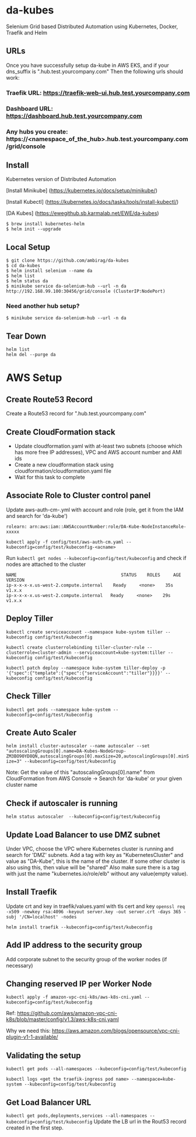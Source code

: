 # da-kubes
Selenium Grid based Distributed Automation using Kubernetes, Docker, Traefik and Helm

## URLs
Once you have successfully setup da-kube in AWS EKS, and if  your dns_suffix is ".hub.test.yourcompany.com"
Then the following urls should work:

### Traefik URL: https://traefik-web-ui.hub.test.yourcompany.com
### Dashboard URL: https://dashboard.hub.test.yourcompany.com
### Any hubs you create: https://<namespace_of_the_hub>.hub.test.yourcompany.com/grid/console

## Install
Kubernetes version of Distributed Automation

[Install Minikube] (https://kubernetes.io/docs/setup/minikube/)

[Install Kubectl] (https://kubernetes.io/docs/tasks/tools/install-kubectl/)

[DA Kubes] (https://ewegithub.sb.karmalab.net/EWE/da-kubes)

```
$ brew install kubernetes-helm
$ helm init --upgrade
```

## Local Setup

```
$ git clone https://github.com/ambirag/da-kubes
$ cd da-kubes
$ helm install selenium --name da
$ helm list
$ helm status da
$ minikube service da-selenium-hub --url -n da
http://192.168.99.100:30456/grid/console (ClusterIP:NodePort)

```
### Need another hub setup?
```
$ minikube service da-selenium-hub --url -n da
```

## Tear Down

```
helm list
helm del --purge da
```

# AWS Setup

## Create Route53 Record
Create a Route53 record for ".hub.test.yourcompany.com"

## Create CloudFormation stack
- Update cloudformation.yaml with at-least two subnets (choose which has more free IP addresses), VPC and AWS account number and AMI ids
- Create a new cloudformation stack using cloudformation/cloudformation.yaml file
- Wait for this task to complete

## Associate Role to Cluster control panel
Update aws-auth-cm-<acname>.yml with  account and role (role, get it from the IAM and search for 'da-kube')

```rolearn: arn:aws:iam::AWSAccountNumber:role/DA-Kube-NodeInstanceRole-xxxxx```

```kubectl apply -f config/test/aws-auth-cm.yaml --kubeconfig=config/test/kubeconfig-<acname>```

Run ```kubectl get nodes --kubeconfig=config/test/kubeconfig``` and check if nodes are attached to the cluster
```$ kubectl get nodes --kubeconfig=config/test/kubeconfig
NAME                                        STATUS    ROLES     AGE       VERSION
ip-x-x-x-x.us-west-2.compute.internal    Ready     <none>    35s       v1.x.x
ip-x-x-x-x.us-west-2.compute.internal   Ready     <none>    29s       v1.x.x
```
## Deploy Tiller
```kubectl create serviceaccount --namespace kube-system tiller --kubeconfig config/test/kubeconfig```

```kubectl create clusterrolebinding tiller-cluster-rule --clusterrole=cluster-admin --serviceaccount=kube-system:tiller --kubeconfig config/test/kubeconfig```

```kubectl patch deploy --namespace kube-system tiller-deploy -p '{"spec":{"template":{"spec":{"serviceAccount":"tiller"}}}}' --kubeconfig config/test/kubeconfig ```

## Check Tiller
```kubectl get pods --namespace kube-system --kubeconfig=config/test/kubeconfig```

## Create Auto Scaler
```helm install cluster-autoscaler --name autoscaler --set "autoscalingGroups[0].name=DA-Kubes-NodeGroup-ZM3BO90YD8QN,autoscalingGroups[0].maxSize=20,autoscalingGroups[0].minSize=3" --kubeconfig=config/test/kubeconfig```

Note: Get the value of this "autoscalingGroups[0].name" from CloudFormation from AWS Console -> Search for 'da-kube' or your given cluster name

## Check if autoscaler is running
```helm status autoscaler  --kubeconfig=config/test/kubeconfig```

## Update Load Balancer to use DMZ subnet
Under VPC,  choose the VPC where Kubernetes cluster is running and search for 'DMZ' subnets.
Add a tag with key as "KubernetesCluster" and value as "DA-Kube", this is the name of the cluster. If some other cluster is also using this, then value will be "shared"
Also make sure there is a tag with just the name "kubernetes.io/role/elb" without any value(empty value).

## Install Traefik
Update crt and key in traefik/values.yaml with tls cert and key
```openssl req -x509 -newkey rsa:4096 -keyout server.key -out server.crt -days 365 -subj '/CN=localhost' -nodes```

```helm install traefik --kubeconfig=config/test/kubeconfig```

##  Add IP address to the security group
Add corporate subnet to the security group of the worker nodes (if necessary)

## Changing reserved IP per Worker Node
```kubectl apply -f amazon-vpc-cni-k8s/aws-k8s-cni.yaml --kubeconfig=config/test/kubeconfig```

Ref: https://github.com/aws/amazon-vpc-cni-k8s/blob/master/config/v1.3/aws-k8s-cni.yaml

Why we need this: https://aws.amazon.com/blogs/opensource/vpc-cni-plugin-v1-1-available/

## Validating the setup
```kubectl get pods --all-namespaces --kubeconfig=config/test/kubeconfig```

```kubectl logs <get the traefik-ingress pod name> --namespace=kube-system --kubeconfig=config/test/kubeconfig```

## Get Load Balancer URL
```kubectl get pods,deployments,services --all-namespaces --kubeconfig=config/test/kubeconfig```
Update the LB url in the Rout53 record created in the first step.

